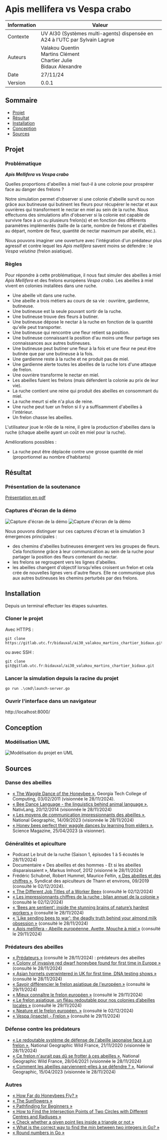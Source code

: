 # Apis mellifera vs Vespa crabo

| Information | Valeur                                                                         |
| ----------- | ------------------------------------------------------------------------------ |
| Contexte    | UV AI30 (Systèmes multi-agents) dispensée en A24 à l'UTC par Sylvain Lagrue    |
| Auteurs     | Valakou Quentin <br> Martins Clément <br> Chartier Julie <br> Bidaux Alexandre |
| Date        | 27/11/24                                                                       |
| Version     | 0.0.1                                                                          |

## Sommaire

- [Projet](#projet)
- [Résultat](#résultat)
- [Installation](#installation)
- [Conception](#conception)
- [Sources](#sources)

## Projet

### Problématique

**_Apis Mellifera_ vs _Vespa crabo_**

Quelles proportions d'abeilles à miel faut-il à une colonie pour prospérer face au danger des frelons ?

Notre simulation permet d'observer si une colonie d'abeille survit ou non grâce aux butineuse qui butinent les fleurs pour récupérer le nectar et aux ouvrières qui transforment le nectar en miel au sein de la ruche. Nous effectuons des simulations afin d'observer si la colonie est capable de survivre face à un ou plusieurs frelon(s) et en fonction des différents paramètres implémentés (taille de la carte, nombre de frelons et d'abeilles au départ, nombre de fleur, quantité de nectar maximum par abeille, etc.).

Nous pouvons imaginer une ouverture avec l'intégration d'un prédateur plus agressif et contre lequel les _Apis mellifera_ savent moins se défendre : le _Vespa velutina_ (frelon asiatique).

### Règles

Pour répondre à cette problématique, il nous faut simuler des abeilles à miel _Apis Mellifera_ et des frelons européens _Vespa crabo_. Les abeilles à miel vivent en colonies installées dans une ruche.

- Une abeille vit dans une ruche.
- Une abeille a trois métiers au cours de sa vie : ouvrière, gardienne, butineuse.
- Une butineuse est la seule pouvant sortir de la ruche.
- Une butineuse trouve des fleurs à butiner.
- Une butineuse dépose le nectar à la ruche en fonction de la quantité qu'elle peut transporter.
- Une butineuse qui rencontre une fleur retient sa position.
- Une butineuse connaissant la position d'au moins une fleur partage ses connaissances aux autres butineuses.
- Une butineuse peut butiner une fleur à la fois et une fleur ne peut être butinée que par une butineuse à la fois.
- Une gardienne reste à la ruche et ne produit pas de miel.
- Une gardienne alerte toutes les abeilles de la ruche lors d'une attaque de frelon.
- Une ouvrière transforme le nectar en miel.
- Les abeilles fuient les frelons (mais défendent la colonie au prix de leur vie).
- La ruche contient une reine qui produit des abeilles en consommant du miel.
- La ruche meurt si elle n'a plus de reine.
- Une ruche peut tuer un frelon si il y a suffisamment d'abeilles à l'intérieur.
- Un frelon chasse les abeilles.

L'utilisateur joue le rôle de la reine, il gère la production d'abeilles dans la ruche (chaque abeille ayant un coût en miel pour la ruche).

Améliorations possibles :

- La ruche peut être déplacée contre une grosse quantité de miel (proportionnel au nombre d’habitants)

## Résultat

### Présentation de la soutenance

[Présentation en pdf](/doc/Apis%20Mellifera%20vs%20Vespa%20crabo%20Soutenance.pdf)

### Captures d'écran de la démo

![Capture d'écran de la démo](/doc/img/Screenshot%202025-01-06%20at%2023-26-07%20AI30%20WebSocket.png)
![Capture d'écran de la démo](/doc/img/Screenshot%202025-01-06%20at%2023-30-53%20AI30%20WebSocket.png)

Nous pouvons distinguer sur ces captures d'écran et la simulation 3 émergences principales :

- des chemins d'abeilles butineuses émergent vers les groupes de fleurs. Cela fonctionne grâce à leur communication au sein de la ruche pour partager la position des fleurs contenant du nectar.
- les frelons se regroupent vers les lignes d'abeilles.
- les abeilles changent d'objectif lorsqu'elles croisent un frelon et cela crée de nouvelles lignes vers d'autre fleurs. Elle ne communique plus aux autres butineuses les chemins perturbés par des frelons.

## Installation

Depuis un terminal effectuer les étapes suivantes.

### Cloner le projet

Avec HTTPS :

```
git clone https://gitlab.utc.fr/bidauxal/ai30_valakou_martins_chartier_bidaux.git
```

ou avec SSH :

```
git clone git@gitlab.utc.fr:bidauxal/ai30_valakou_martins_chartier_bidaux.git
```

### Lancer la simulation depuis la racine du projet

```
go run .\cmd\launch-server.go
```

### Ouvrir l'interface dans un navigateur

http://localhost:8000/

## Conception

### Modélisation UML

![](/doc/conception/simu_bees_uml_v3.png "Modélisation du projet en UML")

## Sources

### Danse des abeilles

- [« The Waggle Dance of the Honeybee »](https://www.youtube.com/watch?v=bFDGPgXtK-U), Georgia Tech College of Computing, 03/02/2011 (visionnée le 28/11/2024).
- [« Bee Dance Language - the linguistics behind animal language »](https://www.youtube.com/watch?v=pb1lRI-YePU), NativLang, 20/12/2014 (visionnée le 28/11/2024)
- [« Les moyens de communication impressionnants des abeilles »](https://www.nationalgeographic.fr/video/animaux/les-moyens-de-communication-impressionnants-des-abeilles), National Geographic, 14/09/2023 (visionnée le 28/11/2024)
- [« Honey bees perfect their waggle dances by learning from elders »](https://www.youtube.com/watch?v=Cylim87fFgU), Science Magazine, 25/04/2023 (à visionner).

### Généralités et apiculture

- Podcast Le bruit de la ruche (Saison 1, épisodes 1 à 5 écoutés le 28/11/2024)
- Documentaire « Des abeilles et des hommes - Et si les abeilles disparaissaient », Markus Imhoof, 2012 (visionné le 28/11/2024)
- Frédéric Schubnel, Robert Hummel, Maurice Feltin, [« Des abeilles et des chiffres »](http://rucherecole68.thann.free.fr/Calendrier%20apicole/des_abeilles_des_chiffres.pdf), Syndicat des apiculteurs de Thann et environs, 09/2019 (consulté le 02/12/2024).
- [« The Different Job Titles of a Worker Bee»](https://bee2bee.com.au/the-different-job-titles-of-a-worker-bee/) (consulté le 02/12/2024)
- [« Les impressionnants chiffres de la ruche : bilan annuel de la colonie »](https://www.miel-direct.fr/bilan-annuel-colonie/) (consulté le 02/12/2024)
- [« ‘Bees are sentient’: inside the stunning brains of nature’s hardest workers »](https://www.theguardian.com/environment/2023/apr/02/bees-intelligence-minds-pollination) (consulté le 28/11/2024)
- [« 'Like sending bees to war': the deadly truth behind your almond milk obsession »](https://www.theguardian.com/environment/2020/jan/07/honeybees-deaths-almonds-hives-aoe) (consulté le 28/11/2024)
- [« Apis mellifera - Abeille européenne, Avette, Mouche à miel »](https://fr.wikipedia.org/wiki/Apis_mellifera) (consulté le 29/11/2024)

### Prédateurs des abeilles

- [« Prédateurs »](https://www.apiculteurs-occitanie.fr/informations/predateurs/) (consulté le 28/11/2024) : prédateurs des abeilles
- [« Colony of invasive red dwarf honeybee found for first time in Europe »](https://www.theguardian.com/environment/article/2024/aug/30/colony-invasive-red-dwarf-honeybee-first-time-europe) (consulté le 28/11/2024)
- [« Asian hornets overwintered in UK for first time, DNA testing shows »](https://www.theguardian.com/environment/article/2024/jun/03/asian-hornets-overwintered-uk-first-time-dna-testing) (consulté le 28/11/2024)
- [« Savoir différencier le frelon asiatique de l'européen »](https://www.apiculture.net/blog/savoir-differencier-le-frelon-asiatique-de-l-europeen-n181) (consulté le 29/11/2024)
- [« Mieux connaître le frelon européen »](https://www.apiculture.net/blog/frelon-europeen-n104) (consulté le 29/11/2024)
- [« Le frelon asiatique, un fléau redoutable pour nos colonies d’abeilles locales »](https://www.pollinis.org/publications/le-frelon-asiatique-un-fleau-redoutable-pour-nos-colonies-d-abeilles-locales/) (consulté le 29/11/2024)
- [« Neature et le frelon européen. »](https://neature.fr/especes/frelon-europeen/) (consulté le 02/12/2024)
- [« Vespa (insecte) - Frelon »](<https://fr.wikipedia.org/wiki/Vespa_(insecte)#Ph%C3%A9romone_de_reconnaissance_et_de_d%C3%A9fense_group%C3%A9e>) (consulté le 29/11/2024)

### Défense contre les prédateurs

- [« Le redoutable système de défense de l'abeille japonaise face à un frelon »](https://www.youtube.com/watch?v=bDHWv8_-f4U), National Geographic Wild France, 21/11/2020 (visionnée le 28/11/2024)
- [« Ce frelon n'aurait pas dû se frotter à ces abeilles »](https://www.youtube.com/watch?v=N_AO8XvAZgQ), National Geographic Wild France, 28/04/2021 (visionnée le 28/11/2024)
- [« Comment les abeilles parviennent-elles à se défendre ? »](https://www.nationalgeographic.fr/video/animaux/comment-les-abeilles-parviennent-elles-a-se-defendre), National Geographic, 15/04/2023 (visionnée le 28/11/2024)

### Autres

- [« How Far do Honeybees Fly? »](https://wildflowermeadows.com/2024/01/how-far-do-honeybees-fly/)
- [« The Sunflowers »](https://www.miel-lerucherdelours.fr/en/content/67-the-sunflowers)
- [« Pathfinding for Beginners »](https://web.archive.org/web/20171022224528/http://www.policyalmanac.org:80/games/aStarTutorial.htm)
- [« How to Find the Intersection Points of Two Circles with Different Centres and Radiuses »](https://www.youtube.com/watch?v=PSlWb90JJx4)
- [« Check whether a given point lies inside a triangle or not »](https://www.geeksforgeeks.org/check-whether-a-given-point-lies-inside-a-triangle-or-not/)
- [« What is the correct way to find the min between two integers in Go? »](https://stackoverflow.com/questions/27516387/what-is-the-correct-way-to-find-the-min-between-two-integers-in-go)
- [« Round numbers in Go »](https://dev.to/natamacm/round-numbers-in-go-5c01)

